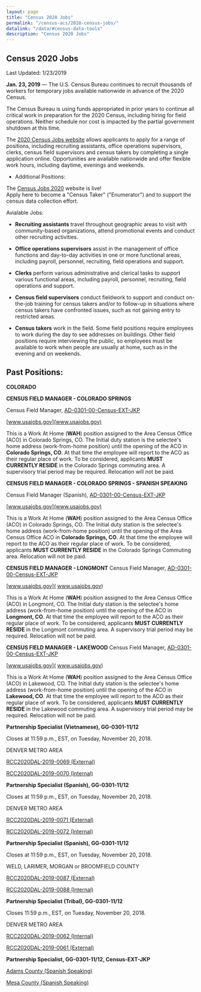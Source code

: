 ```yaml
---
layout: page
title: "Census 2020 Jobs"
permalink: "/census-acs/2020-census-jobs/"
datalink: "/data/#census-data-tools"
description: "Census 2020 Jobs"
---
```


## Census 2020 Jobs

Last Updated: 1/23/2019


**Jan. 23, 2019** — The U.S. Census Bureau continues to recruit thousands of workers for temporary jobs available nationwide in advance of the 2020 Census.

The Census Bureau is using funds appropriated in prior years to continue all critical work in preparation for the 2020 Census, including hiring for field operations. Neither schedule nor cost is impacted by the partial government shutdown at this time.

The [2020 Census Jobs website](https://2020census.gov/jobs?eml=gd&utm_medium=email&utm_source=govdelivery) allows applicants to apply for a range of positions, including recruiting assistants, office operations supervisors, clerks, census field supervisors and census takers by completing a single application online. Opportunities are available nationwide and offer flexible work hours, including daytime, evenings and weekends.

* Additional Positions:

The [Census Jobs 2020](https://2020census.gov/jobs?eml=gd&utm_medium=email&utm_source=govdelivery) website is live!  
Apply here to become a "Census Taker" ("Enumerator") and to support the census data collection effort. 

Avialable Jobs:

* **Recruiting assistants** travel throughout geographic areas to visit with community-based organizations, attend promotional events and conduct other recruiting activities.

* **Office operations supervisors** assist in the management of office functions and day-to-day activities in one or more functional areas, including payroll, personnel, recruiting, field operations and support.

* **Clerks** perform various administrative and clerical tasks to support various functional areas, including payroll, personnel, recruiting, field operations and support.

* **Census field supervisors** conduct fieldwork to support and conduct on-the-job training for census takers and/or to follow-up in situations where census takers have confronted issues, such as not gaining entry to restricted areas.

* **Census takers** work in the field. Some field positions require employees to work during the day to see addresses on buildings. Other field positions require interviewing the public, so employees must be available to work when people are usually at home, such as in the evening and on weekends.


## Past Positions:


**COLORADO**

**CENSUS FIELD MANAGER - COLORADO SPRINGS**

Census Field Manager, [AD-0301-00-Census-EXT-JKP](https://www.usajobs.gov/GetJob/ViewDetails/518072300)

[www.usajobs.gov](www.usajobs.gov)

This is a Work At Home (**WAH**) position assigned to the Area Census Office (ACO) in Colorado Springs, CO. The Initial duty station is the selectee's home address (work-from-home position) until the opening of the ACO in  **Colorado Springs, CO**.  At that time the employee will report to the ACO as their regular place of work. To be considered, applicants **MUST CURRENTLY RESIDE** in the Colorado Springs commuting area. A supervisory trial period may be required. Relocation will not be paid.

**CENSUS FIELD MANAGER - COLORADO SPRINGS - SPANISH SPEAKING**

Census Field Manager (Spanish), [AD-0301-00-Census-EXT-JKP](https://www.usajobs.gov/GetJob/ViewDetails/518072200)

[www.usajobs.gov](www.usajobs.gov)

This is a Work At Home (**WAH**) position assigned to the Area Census Office (ACO) in Colorado Springs, CO. The Initial duty station is the selectee's home address (work-from-home position) until the opening of the Area Census Office ACO in  **Colorado Springs, CO**.  At that time the employee will report to the ACO as their regular place of work. To be considered, applicants **MUST CURRENTLY RESIDE**  in the Colorado Springs Commuting area. Relocation will not be paid.


**CENSUS FIELD MANAGER - LONGMONT**
Census Field Manager, [AD-0301-00-Census-EXT-JKP]( https://www.usajobs.gov/GetJob/ViewDetails/518072400)

[www.usajobs.gov]( www.usajobs.gov)

This is a Work At Home (**WAH**) position assigned to the Area Census Office (ACO) in Longmont, CO. The Initial duty station is the selectee's home address (work-from-home position) until the opening of the ACO in  **Longmont, CO**. At that time the employee will report to the ACO as their regular place of work. To be considered, applicants **MUST CURRENTLY RESIDE** in the Longmont commuting area. A supervisory trial period may be required. Relocation will not be paid.



**CENSUS FIELD MANAGER - LAKEWOOD**
Census Field Manager, [AD-0301-00-Census-EXT-JKP](https://www.usajobs.gov/GetJob/ViewDetails/518072500)

[www.usajobs.gov]( www.usajobs.gov)

This is a Work At Home (**WAH**) position assigned to the Area Census Office (ACO) in Lakewood, CO. The Initial duty station is the selectee's home address (work-from-home position) until the opening of the ACO in  **Lakewood, CO**. At that time the employee will report to the ACO as their regular place of work. To be considered, applicants **MUST CURRENTLY RESIDE** in the Lakewood commuting area. A supervisory trial period may be required. Relocation will not be paid.

**Partnership Specialist (Vietnamese), GG-0301-11/12**

Closes at 11:59 p.m., EST, on Tuesday, November 20, 2018.

DENVER METRO AREA

[RCC2020DAL-2019-0069 (External)](https://www.usajobs.gov/GetJob/ViewDetails/515968800)
 
[RCC2020DAL-2019-0070 (Internal)](https://www.usajobs.gov/GetJob/ViewDetails/515969000)

**Partnership Specialist (Spanish), GG-0301-11/12**

Closes at 11:59 p.m., EST, on Tuesday, November 20, 2018.

DENVER METRO AREA

[RCC2020DAL-2019-0071 (External)](https://www.usajobs.gov/GetJob/ViewDetails/515969100)
 
[RCC2020DAL-2019-0072 (Internal)](https://www.usajobs.gov/GetJob/ViewDetails/515969200)

**Partnership Specialist (Spanish), GG-0301-11/12**

Closes at 11:59 p.m., EST, on Tuesday, November 20, 2018.

WELD, LARIMER, MORGAN or BROOMFIELD COUNTY

[RCC2020DAL-2019-0087 (External)](https://www.usajobs.gov/GetJob/ViewDetails/515969400)
 
[RCC2020DAL-2019-0088 (Internal)](https://www.usajobs.gov/GetJob/ViewDetails/515969600)


**Partnership Specialist (Tribal), GG-0301-11/12**

Closes 11:59 p.m., EST, on Tuesday, November 20, 2018. 

DENVER METRO AREA
 
[RCC2020DAL-2019-0062 (Internal)](https://www.usajobs.gov/GetJob/ViewDetails/515992500)

[RCC2020DAL-2019-0061 (External)](https://www.usajobs.gov/GetJob/ViewDetails/515969800)


**Partnership Specialist, GG-0301-11/12, Census-EXT-JKP** 

[Adams County (Spanish Speaking)](https://www.usajobs.gov/GetJob/ViewDetails/513657000)

[Mesa County (Spanish Speaking)](https://www.usajobs.gov/GetJob/ViewDetails/513658500)
